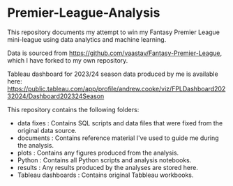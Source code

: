 # Premier-League-Analysis

This repository documents my attempt to win my Fantasy Premier League mini-league using data analytics and machine learning.

Data is sourced from https://github.com/vaastav/Fantasy-Premier-League, which I have forked to my own repository.

Tableau dashboard for 2023/24 season data produced by me is available here: https://public.tableau.com/app/profile/andrew.cooke/viz/FPLDashboard20232024/Dashboard202324Season

This repository contains the following folders:

* data fixes : Contains SQL scripts and data files that were fixed from the original data source.
* documents : Contains reference material I've used to guide me during the analysis.
* plots : Contains any figures produced from the analysis.
* Python : Contains all Python scripts and analysis notebooks.
* results : Any results produced by the analyses are stored here.
* Tableau dashboards : Contains original Tabbleau workbooks.
